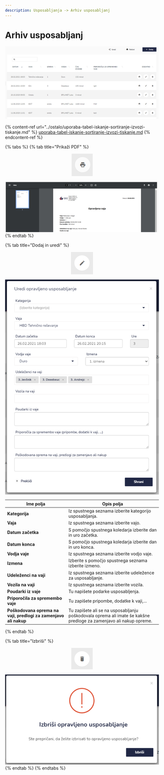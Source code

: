 ```yaml
---
description: Usposabljanja -> Arhiv usposabljanj
---
```


# Arhiv usposabljanj



![](../.gitbook/assets/Usposabljanja_2_arhiv_pogled.PNG)



{% content-ref url="../ostalo/uporaba-tabel-iskanje-sortiranje-izvozi-tiskanje.md" %}
[uporaba-tabel-iskanje-sortiranje-izvozi-tiskanje.md](../ostalo/uporaba-tabel-iskanje-sortiranje-izvozi-tiskanje.md)
{% endcontent-ref %}





{% tabs %}
{% tab title="Prikaži PDF" %}


<div align="center"><img src="../.gitbook/assets/Knjiga_ikona_tisk (1).png" alt="Ikona za prikaz PDF dokumenta."></div>



![](../.gitbook/assets/Usposabljanja_tisk_pdf.PNG)
{% endtab %}

{% tab title="Dodaj in uredi" %}


<div align="center"><img src="../.gitbook/assets/Knjiga_ikona_pisalo (5).png" alt="Ikona za urejanje."></div>

![](../.gitbook/assets/Usposabljanja_ikona_uredi_opravljeno_usposabljanje.PNG)



| Ime polja                                                       | Opis polja                                                                                                         |
| --------------------------------------------------------------- | ------------------------------------------------------------------------------------------------------------------ |
| **Kategorija**                                                  | Iz spustnega seznama izberite kategorijo usposabljanja.                                                            |
| **Vaja**                                                        | Iz spustnega seznama izberite vajo.                                                                                |
| **Datum začetka**                                               | S pomočjo spustnega koledarja izberite dan in uro začetka.                                                         |
| **Datum konca**                                                 | S pomočjo spustnega koledarja izberite dan in uro konca.                                                           |
| **Vodja vaje**                                                  | Iz spustnega seznama izberite vodjo vaje.                                                                          |
| **Izmena**                                                      | Izberite s pomočjo spustnega seznama izberite izmeno.                                                              |
| **Udeleženci na vaji**                                          | Iz spustnega seznama izberite udeležence za usposabljanje.                                                         |
| **Vozila na vaji**                                              | Iz spustnega seznama izberite vozila.                                                                              |
| **Poudarki iz vaje**                                            | Tu napišete podarke usposabljenja.                                                                                 |
| **Priporočila za spremembo vaje**                               | Tu zapišete pripombe, dodatke k vaji,...                                                                           |
| **Poškodovana oprema na vaji, predlogi za zamenjavo ali nakup** | Tu zapišete ali se na usposabljanju poškodovala oprema ali imate še kakšne predloge za zamenjavo ali nakup opreme. |


{% endtab %}

{% tab title="Izbriši" %}
<div align="center"><img src="../.gitbook/assets/Knjiga_ikona_izbris (1).png" alt="Ikona za brisanje."></div>

![](../.gitbook/assets/Usposabljanja_izbris.PNG)
{% endtab %}
{% endtabs %}






